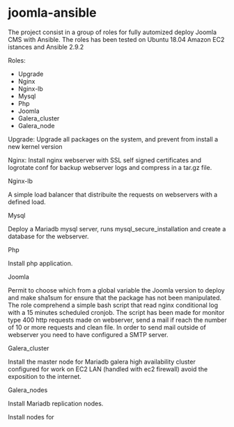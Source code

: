 # joomla-ansible

The project consist in a group of roles for fully automized deploy Joomla CMS with Ansible. The roles has been tested on Ubuntu 18.04 Amazon EC2 istances and Ansible 2.9.2


Roles:
- Upgrade
- Nginx
- Nginx-lb
- Mysql
- Php
- Joomla
- Galera_cluster
- Galera_node


Upgrade: Upgrade all packages on the system, and prevent from install a new kernel version

Nginx: Install nginx webserver with SSL self signed certificates and logrotate conf for backup webserver logs and compress in a tar.gz file.


Nginx-lb

A simple load balancer that distribuite the requests on webservers with a defined load.


Mysql

Deploy a Mariadb mysql server, runs mysql_secure_installation and create a database for the webserver.


Php

Install php application.


Joomla

Permit to choose which from a global variable the Joomla version to deploy and make sha1sum for ensure that the package has not been manipulated. The role comprehend a simple bash script that read nginx conditional log with a 15 minutes scheduled cronjob. The script has been made for monitor type 400 http requests made on webserver, send a mail if reach the number of 10 or more requests and clean file. In order to send mail outside of webserver you need to have configured a SMTP server. 



Galera_cluster

Install the master node for Mariadb galera high availability cluster configured for work on EC2 LAN (handled with ec2 firewall) avoid the exposition to the internet.


Galera_nodes

Install Mariadb replication nodes.

Install nodes for 

